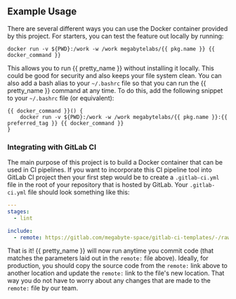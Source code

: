 ## Example Usage

There are several different ways you can use the Docker container provided by this project. For starters, you can test the feature out locally by running:

```shell
docker run -v ${PWD}:/work -w /work megabytelabs/{{ pkg.name }} {{ docker_command }}
```

This allows you to run {{ pretty_name }} without installing it locally. This could be good for security and also keeps your file system clean. You can also add a bash alias to your `~/.bashrc` file so that you can run the {{ pretty_name }} command at any time. To do this, add the following snippet to your `~/.bashrc` file (or equivalent):

```shell
{{ docker_command }}() {
    docker run -v ${PWD}:/work -w /work megabytelabs/{{ pkg.name }}:{{ preferred_tag }} {{ docker_command }}
}
```

### Integrating with GitLab CI

The main purpose of this project is to build a Docker container that can be used in CI pipelines. If you want to incorporate this CI pipeline tool into GitLab CI project then your first step would be to create a `.gitlab-ci.yml` file in the root of your repository that is hosted by GitLab. Your `.gitlab-ci.yml` file should look something like this:

```yaml
---
stages:
  - lint

include:
  - remote: https://gitlab.com/megabyte-space/gitlab-ci-templates/-/raw/master/{{ slug }}.gitlab-ci.yml
```

That is it! {{ pretty_name }} will now run anytime you commit code (that matches the parameters laid out in the `remote:` file above). Ideally, for production, you should copy the source code from the `remote:` link above to another location and update the `remote:` link to the file's new location. That way you do not have to worry about any changes that are made to the `remote:` file by our team.
